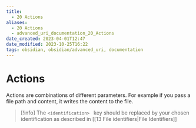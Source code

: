 ```yaml
---
title:
  - 20 Actions
aliases:
  - 20 Actions
  - advanced_uri_documentation_20_Actions
date_created: 2023-04-01T12:47
date_modified: 2023-10-25T16:22
tags: obsidian, obsidian/advanced_uri, documentation
---
```

# Actions

Actions are combinations of different parameters.
For example if you pass a file path and content, it writes the content to the file.

> [!info]
> The `<identification> ` key should be replaced by your chosen identification as described in [[13 File identifiers|File Identifiers]]
